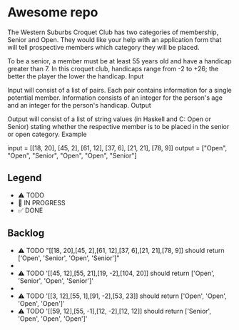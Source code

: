 # Awesome repo
The Western Suburbs Croquet Club has two categories of membership, Senior and Open. They would like your help with an application form that will tell prospective members which category they will be placed.

To be a senior, a member must be at least 55 years old and have a handicap greater than 7. In this croquet club, handicaps range from -2 to +26; the better the player the lower the handicap.
Input

Input will consist of a list of pairs. Each pair contains information for a single potential member. Information consists of an integer for the person's age and an integer for the person's handicap.
Output

Output will consist of a list of string values (in Haskell and C: Open or Senior) stating whether the respective member is to be placed in the senior or open category.
Example

input =  [[18, 20], [45, 2], [61, 12], [37, 6], [21, 21], [78, 9]]
output = ["Open", "Open", "Senior", "Open", "Open", "Senior"]


## Legend
- ⚠ TODO
- 🚧 IN PROGRESS
- ✅ DONE

## Backlog
- ⚠ TODO "[[18, 20],[45, 2],[61, 12],[37, 6],[21, 21],[78, 9]] should return ['Open', 'Senior', 'Open', 'Senior']"
- 
- ⚠ TODO '[[45, 12],[55, 21],[19, -2],[104, 20]] should return ['Open', 'Senior', 'Open', 'Senior']'
- 
- ⚠ TODO '[[3, 12],[55, 1],[91, -2],[53, 23]] should return ['Open', 'Open', 'Open', 'Open']'
- ⚠ TODO '[[59, 12],[55, -1],[12, -2],[12, 12]] should return ['Senior', 'Open', 'Open', 'Open']'
